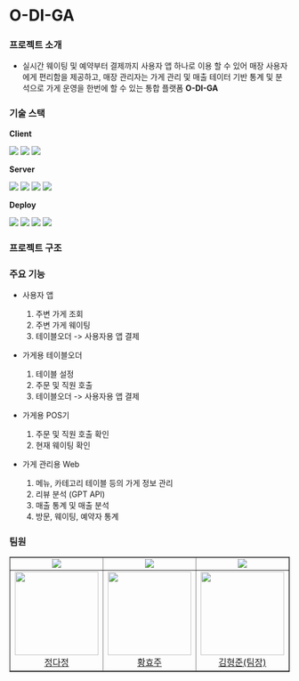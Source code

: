 # O-DI-GA

### 프로젝트 소개
- 실시간 웨이팅 및 예약부터 결제까지 사용자 앱 하나로 이용 할 수 있어 매장 사용자에게 편리함을 제공하고, 매장 관리자는 가게 관리 및 매출 테이터 기반 통계 및 분석으로 가게 운영을 한번에 할 수 있는 통합 플랫폼 **O-DI-GA**

### 기술 스택

**Client**

<img src="https://img.shields.io/badge/JavaScript-F7DF1E?style=for-the-badge&logo=JavaScript&logoColor=white"/></a>
<img src="https://img.shields.io/badge/React Native-61DAFB?style=for-the-badge&logo=react&logoColor=white"/></a>
<img src="https://img.shields.io/badge/React-61DAFB?style=for-the-badge&logo=react&logoColor=white"/></a>


**Server**

<img src="https://img.shields.io/badge/Spring-6DB33F?style=for-the-badge&logo=spring&logoColor=white"/></a>
<img src="https://img.shields.io/badge/SpringBoot-6DB33F?style=for-the-badge&logo=springboot&logoColor=white"/></a>
<img src="https://img.shields.io/badge/JPA-59666C?style=for-the-badge&logo=hibernate&logoColor=white"/></a>
<img src="https://img.shields.io/badge/PostgreSQL-4169E1?style=for-the-badge&logo=PostgreSQL&logoColor=white"/></a>

**Deploy**

<img src="https://img.shields.io/badge/EC2-FF9900?style=for-the-badge&logo=amazonec2&logoColor=white"/></a>
<img src="https://img.shields.io/badge/S3-569A31?style=for-the-badge&logo=amazons3&logoColor=white"/></a>
<img src="https://img.shields.io/badge/Docker-2496ED?style=for-the-badge&logo=docker&logoColor=white"/></a>
<img src="https://img.shields.io/badge/GiHub Actions-2088FF?style=for-the-badge&logo=githubactions&logoColor=white"/></a>

### 프로젝트 구조

### 주요 기능
- 사용자 앱

    1. 주변 가게 조회
    2. 주변 가게 웨이팅
    3. 테이블오더 -> 사용자용 앱 결제

- 가게용 테이블오더

    1. 테이블 설정
    2. 주문 및 직원 호출 
    3. 테이블오더 -> 사용자용 앱 결제 

- 가게용 POS기

    1. 주문 및 직원 호출 확인
    2. 현재 웨이팅 확인

- 가게 관리용 Web

    1. 메뉴, 카테고리 테이블 등의 가게 정보 관리
    2. 리뷰 분석 (GPT API)
    3. 매출 통계 및 매출 분석
    4. 방문, 웨이팅, 예약자 통계



### 팀원

<table border="1">
    <td align="center">
        <img src="https://img.shields.io/badge/Frontend-61DAFB?style=for-the-badge&logo=react&logoColor=white"></img>
    </td>
    <td align="center">
        <img src="https://img.shields.io/badge/Frontend-61DAFB?style=for-the-badge&logo=react&logoColor=white"></img>
    </td>
    <td align="center">
        <img src="https://img.shields.io/badge/Backend-6DB33F?style=for-the-badge&logo=spring&logoColor=white"></img>
    </td>
    <td align="center">
        <img src="https://img.shields.io/badge/Backend-6DB33F?style=for-the-badge&logo=spring&logoColor=white"></img>
    </td>
    <td align="center">
        <img src="https://img.shields.io/badge/Backend-6DB33F?style=for-the-badge&logo=spring&logoColor=white"></img>
    </td>
    <tr>
        <td align="center">
            <img width=150 src ="https://avatars.githubusercontent.com/u/128393983?v=4"> <br/>
            <a href="https://github.com/daj3on9">정다정</a>
        </td>
        <td align="center">
            <img width=150 src ="https://avatars.githubusercontent.com/u/105642658?v=4"> <br/>
            <a href="https://github.com/hjoo830">황효주</a>
        </td>
        <td align="center">
            <img width=150 src="https://avatars.githubusercontent.com/u/88851709?v=4"> <br/>
            <a href="https://github.com/kimnoca">김형준(팀장)</a>
        </td>
        <td align="center">
            <img width=150 src="https://avatars.githubusercontent.com/u/106528756?v=4"> <br/>
            <a href="https://github.com/guntaek">김건택</a>
        </td>
        <td align="center">
            <img width=150 src="https://avatars.githubusercontent.com/u/129027003?v=4"> <br/>
            <a href="https://github.com/9-jahyun">구자현</a>
        </td>
    </tr>
</table>